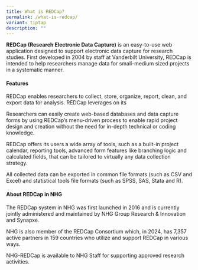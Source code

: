 ```yaml
---
title: What is REDCap?
permalink: /what-is-redcap/
variant: tiptap
description: ""
---
```

<p><strong>REDCap (Research Electronic Data Capture)</strong> is an easy-to-use
web application designed to support electronic data capture for research
studies. First developed in 2004 by staff at Vanderbilt University, REDCap
is intended to help researchers manage data for small-medium sized projects
in a systematic manner.</p>
<h4><strong>Features</strong></h4>
<p>REDCap enables researchers to collect, store, organize, report, clean,
and export data for analysis. REDCap leverages on its</p>
<p>Researchers can easily create web-based databases and data capture forms
by using REDCap’s menu-driven process to enable rapid project design and
creation without the need for in-depth technical or coding knowledge.</p>
<p>REDCap offers its users a wide array of tools, such as a built-in project
calendar, reporting tools, advanced form features like branching logic
and calculated fields, that can be tailored to virtually any data collection
strategy.</p>
<p>All collected data can be exported in common file formats (such as CSV
and Excel) and statistical tools file formats (such as SPSS, SAS, Stata
and R).</p>
<h4><strong>About REDCap in NHG</strong></h4>
<p>The REDCap system in NHG was first launched in 2016 and is currently jointly
administered and maintained by NHG Group Research &amp; Innovation and
Synapxe.</p>
<p>NHG is also member of the REDCap Consortium which, in 2024, has 7,357
active partners in 159 countries who utilize and support REDCap in various
ways.</p>
<p>NHG-REDCap is available to NHG Staff for supporting approved research
activities.</p>
<p></p>
<p></p>